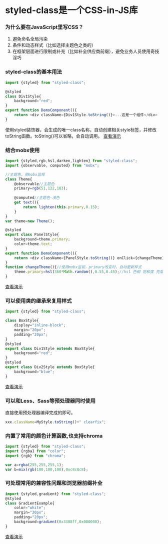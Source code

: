 # styled-class是一个CSS-in-JS库
### 为什么要在JavaScript里写CSS？

1. 避免命名全局污染
2. 条件和动态样式（比如选择主题色之类的）
3. 在框架层面进行限制或补充（比如补全供应商前缀），避免业务人员使用奇技淫巧

### styled-class的基本用法

```javascript
import {styled} from "styled-class";

@styled
class Div1Style{
	background="red";
}
export function DemoComponent(){
	return <div className={Div1Style.toString()}>...这是一个组件</div>
}
```

使用styled装饰器，会生成的唯一class名称，自动创建相关style标签，并修改toString函数。toString()可以省略，会自动调用。
[查看演示](https://linsk1998.github.io/styled-class/scope/index.html "查看演示")

### 结合mobx使用

```javascript
import {styled,rgb,hsl,darken,lighten} from "styled-class";
import {observable, computed} from "mobx";

//主题色，用mobx监视
class Theme{
	@observable//主题色
	primary=rgb(51,122,183);
	 
	@computed//主题色-浅色
	get text(){
		return lighten(this.primary,0.15);
	}
}
var theme=new Theme();

@styled
export class PanelStyle{
	background=theme.primary;
	color=theme.text;
}
export function DemoComponent(){
	return <div className={PanelStyle.toString()} onClick={changeTheme}>...这是一个组件</div>
}
function changeTheme(){//使用mobx监视，primary改变时，自动更新样式
	theme.primary=hsl(360*Math.random(),0.55,0.45);//hsl 色相 饱和度 亮度
}
```

[查看演示](https://linsk1998.github.io/styled-class/mobx/index.html "查看演示")

### 可以使用类的继承来复用样式

```javascript
import {styled} from "styled-class";

class BoxStyle{
	display="inline-block";
	margin="20px";
	padding="20px";
}
@styled
export class Div1Style extends BoxStyle{
	background="red";
}
@styled
export class Div2Style extends BoxStyle{
	background="blue";
}
```

[查看演示](https://linsk1998.github.io/styled-class/scope/index.html "查看演示")

### 可以和Less、Sass等预处理器同时使用

直接使用预处理器编译完成的即可。
```javascript
xxx.className=MyStyle.toString()+" clearfix";
```

### 内置了常用的颜色计算函数,也支持chroma
```javascript
import {styled} from "styled-class";
import {rgba} from "color";
import {rgb} from "chroma";

var a=rgba(255,255,255,1);
var b=mix(rgb(100,100,100),0xc8c8c8);
```

### 可处理常用的兼容性问题和浏览器前缀补全

```javascript
import {styled,gradient} from "styled-class";
@styled
class GradientExample{
	color="white";
	margin="20px";
	padding="20px";
	background=gradient(0x3388ff,0x000000);
}
```

[查看演示](https://linsk1998.github.io/styled-class/compat/index.html "查看演示")